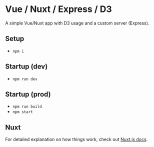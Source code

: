 # Vue / Nuxt / Express / D3

A simple Vue/Nuxt app with D3 usage and a custom server (Express).

## Setup

- `npm i`

## Startup (dev)

- `npm run dev`

## Startup (prod)

- `npm run build`
- `npm start`

## Nuxt

For detailed explanation on how things work, check out [Nuxt.js docs](https://nuxtjs.org).
